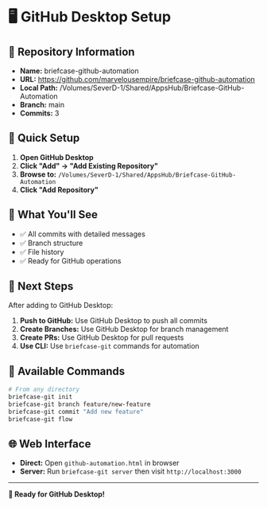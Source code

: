 # 🖥️ GitHub Desktop Setup

## 📁 Repository Information

- **Name:** briefcase-github-automation
- **URL:** https://github.com/marvelousempire/briefcase-github-automation
- **Local Path:** /Volumes/SeverD-1/Shared/AppsHub/Briefcase-GitHub-Automation
- **Branch:** main
- **Commits:** 3

## 🚀 Quick Setup

1. **Open GitHub Desktop**
2. **Click "Add" → "Add Existing Repository"**
3. **Browse to:** `/Volumes/SeverD-1/Shared/AppsHub/Briefcase-GitHub-Automation`
4. **Click "Add Repository"**

## 🎯 What You'll See

- ✅ All commits with detailed messages
- ✅ Branch structure
- ✅ File history
- ✅ Ready for GitHub operations

## 🔧 Next Steps

After adding to GitHub Desktop:

1. **Push to GitHub:** Use GitHub Desktop to push all commits
2. **Create Branches:** Use GitHub Desktop for branch management
3. **Create PRs:** Use GitHub Desktop for pull requests
4. **Use CLI:** Use `briefcase-git` commands for automation

## 📱 Available Commands

```bash
# From any directory
briefcase-git init
briefcase-git branch feature/new-feature
briefcase-git commit "Add new feature"
briefcase-git flow
```

## 🌐 Web Interface

- **Direct:** Open `github-automation.html` in browser
- **Server:** Run `briefcase-git server` then visit `http://localhost:3000`

---

**🎉 Ready for GitHub Desktop!**
